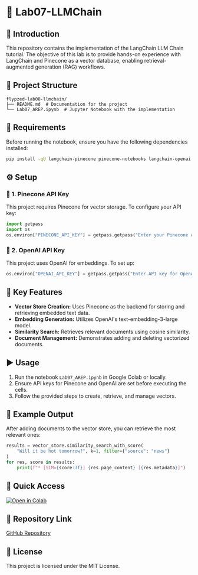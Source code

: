 # 🚀 Lab07-LLMChain

## 📌 Introduction
This repository contains the implementation of the LangChain LLM Chain tutorial. The objective of this lab is to provide hands-on experience with LangChain and Pinecone as a vector database, enabling retrieval-augmented generation (RAG) workflows.

## 📂 Project Structure
```
flypzed-lab08-llmchain/
├── README.md  # Documentation for the project
└── Lab07_AREP.ipynb  # Jupyter Notebook with the implementation
```

## 🔧 Requirements
Before running the notebook, ensure you have the following dependencies installed:
```bash
pip install -qU langchain-pinecone pinecone-notebooks langchain-openai
```

## ⚙️ Setup
### 🔑 1. Pinecone API Key
This project requires Pinecone for vector storage. To configure your API key:
```python
import getpass
import os
os.environ["PINECONE_API_KEY"] = getpass.getpass("Enter your Pinecone API key: ")
```

### 🔑 2. OpenAI API Key
This project uses OpenAI for embeddings. To set up:
```python
os.environ["OPENAI_API_KEY"] = getpass.getpass("Enter API key for OpenAI: ")
```

## 🌟 Key Features
- **Vector Store Creation:** Uses Pinecone as the backend for storing and retrieving embedded text data.
- **Embedding Generation:** Utilizes OpenAI's text-embedding-3-large model.
- **Similarity Search:** Retrieves relevant documents using cosine similarity.
- **Document Management:** Demonstrates adding and deleting vectorized documents.

## ▶️ Usage
1. Run the notebook `Lab07_AREP.ipynb` in Google Colab or locally.
2. Ensure API keys for Pinecone and OpenAI are set before executing the cells.
3. Follow the provided steps to create, retrieve, and manage vectors.

## 📌 Example Output
After adding documents to the vector store, you can retrieve the most relevant ones:
```python
results = vector_store.similarity_search_with_score(
    "Will it be hot tomorrow?", k=1, filter={"source": "news"}
)
for res, score in results:
    print(f"* [SIM={score:3f}] {res.page_content} [{res.metadata}]")
```

## 🔗 Quick Access
[![Open in Colab](https://colab.research.google.com/assets/colab-badge.svg)](https://colab.research.google.com/github/FlypZed/Lab07-LLMChain/blob/main/Lab07_AREP.ipynb)

## 📌 Repository Link
[GitHub Repository](https://github.com/FlypZed/Lab07-LLMChain)

## 📜 License
This project is licensed under the MIT License.
